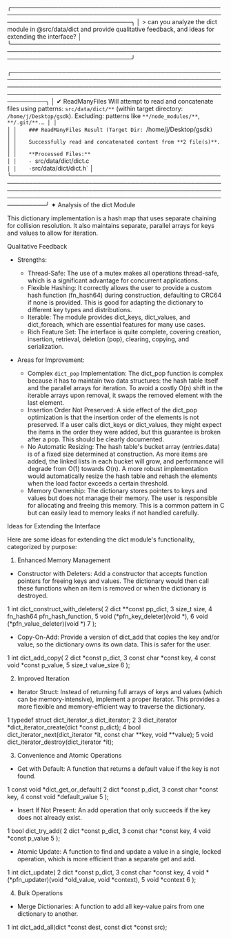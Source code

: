 ╭────────────────────────────────────────────────────────────────────────────────────────────────────────────────────────────────╮
│  > can you analyze the dict module in @src/data/dict and provide qualitative feedback, and ideas for extending the interface?  │
╰────────────────────────────────────────────────────────────────────────────────────────────────────────────────────────────────╯

 ╭────────────────────────────────────────────────────────────────────────────────────────────────────────────────────────────────────────────────────────────────────────────────────────────────────────────────╮
 │ ✔  ReadManyFiles Will attempt to read and concatenate files using patterns: `src/data/dict/**` (within target directory: `/home/j/Desktop/gsdk`). Excluding: patterns like `**/node_modules/**`, `**/.git/**.… │
 │                                                                                                                                                                                                                │
 │    ### ReadManyFiles Result (Target Dir: `/home/j/Desktop/gsdk`)                                                                                                                                               │
 │                                                                                                                                                                                                                │
 │    Successfully read and concatenated content from **2 file(s)**.                                                                                                                                              │
 │                                                                                                                                                                                                                │
 │    **Processed Files:**                                                                                                                                                                                        │
 │    - `src/data/dict/dict.c`                                                                                                                                                                                    │
 │    - `src/data/dict/dict.h`                                                                                                                                                                                    │
 ╰────────────────────────────────────────────────────────────────────────────────────────────────────────────────────────────────────────────────────────────────────────────────────────────────────────────────╯
✦ Analysis of the dict Module

  This dictionary implementation is a hash map that uses separate chaining for collision resolution. It also maintains separate, parallel arrays for keys and values to allow for iteration.

  Qualitative Feedback


   * Strengths:
       * Thread-Safe: The use of a mutex makes all operations thread-safe, which is a significant advantage for concurrent applications.
       * Flexible Hashing: It correctly allows the user to provide a custom hash function (fn_hash64) during construction, defaulting to CRC64 if none is provided. This is good for adapting the dictionary to
         different key types and distributions.
       * Iterable: The module provides dict_keys, dict_values, and dict_foreach, which are essential features for many use cases.
       * Rich Feature Set: The interface is quite complete, covering creation, insertion, retrieval, deletion (pop), clearing, copying, and serialization.


   * Areas for Improvement:
       * Complex `dict_pop` Implementation: The dict_pop function is complex because it has to maintain two data structures: the hash table itself and the parallel arrays for iteration. To avoid a costly O(n)
         shift in the iterable arrays upon removal, it swaps the removed element with the last element.
       * Insertion Order Not Preserved: A side effect of the dict_pop optimization is that the insertion order of the elements is not preserved. If a user calls dict_keys or dict_values, they might expect the
         items in the order they were added, but this guarantee is broken after a pop. This should be clearly documented.
       * No Automatic Resizing: The hash table's bucket array (entries.data) is of a fixed size determined at construction. As more items are added, the linked lists in each bucket will grow, and performance
         will degrade from O(1) towards O(n). A more robust implementation would automatically resize the hash table and rehash the elements when the load factor exceeds a certain threshold.
       * Memory Ownership: The dictionary stores pointers to keys and values but does not manage their memory. The user is responsible for allocating and freeing this memory. This is a common pattern in C but
         can easily lead to memory leaks if not handled carefully.

  Ideas for Extending the Interface

  Here are some ideas for extending the dict module's functionality, categorized by purpose:

  1. Enhanced Memory Management


   * Constructor with Deleters: Add a constructor that accepts function pointers for freeing keys and values. The dictionary would then call these functions when an item is removed or when the dictionary is
     destroyed.


   1     int dict_construct_with_deleters(
   2         dict **const pp_dict,
   3         size_t size,
   4         fn_hash64 pfn_hash_function,
   5         void (*pfn_key_deleter)(void *),
   6         void (*pfn_value_deleter)(void *)
   7     );

   * Copy-On-Add: Provide a version of dict_add that copies the key and/or value, so the dictionary owns its own data. This is safer for the user.

   1     int dict_add_copy(
   2         dict *const p_dict,
   3         const char *const key,
   4         const void *const p_value,
   5         size_t value_size
   6     );



  2. Improved Iteration

   * Iterator Struct: Instead of returning full arrays of keys and values (which can be memory-intensive), implement a proper iterator. This provides a more flexible and memory-efficient way to traverse the
     dictionary.


   1     typedef struct dict_iterator_s dict_iterator;
   2 
   3     dict_iterator *dict_iterator_create(dict *const p_dict);
   4     bool dict_iterator_next(dict_iterator *it, const char **key, void **value);
   5     void dict_iterator_destroy(dict_iterator *it);



  3. Convenience and Atomic Operations

   * Get with Default: A function that returns a default value if the key is not found.


   1     const void *dict_get_or_default(
   2         dict *const p_dict,
   3         const char *const key,
   4         const void *default_value
   5     );

   * Insert If Not Present: An add operation that only succeeds if the key does not already exist.


   1     bool dict_try_add(
   2         dict *const p_dict,
   3         const char *const key,
   4         void *const p_value
   5     );

   * Atomic Update: A function to find and update a value in a single, locked operation, which is more efficient than a separate get and add.


   1     int dict_update(
   2         dict *const p_dict,
   3         const char *const key,
   4         void *(*pfn_updater)(void *old_value, void *context),
   5         void *context
   6     );


  4. Bulk Operations


   * Merge Dictionaries: A function to add all key-value pairs from one dictionary to another.

   1     int dict_add_all(dict *const dest, const dict *const src);